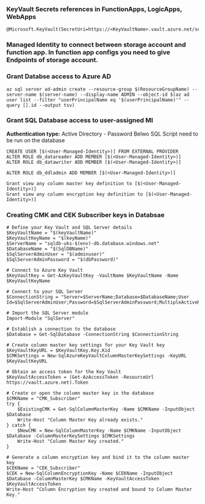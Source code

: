 ### KeyVault Secrets references in FunctionApps, LogicApps, WebApps

```
@Microsoft.KeyVault(SecretUri=https://<KeyVaultName>.vault.azure.net/secrets/PasswordName)
```

### Managed Identity to connect between storage account and function app. In function app configs you need to give Endpoints of storage account.

### Grant Databse access to Azure AD

```
az sql server ad-admin create --resource-group $(ResourceGroupName) --server-name $(server-name) --display-name ADMIN --object-id $(az ad user list --filter "userPrincipalName eq '$(userPrincipalName)'" --query [].id --output tsv)
```

### Grant SQL Database access to user-assigned MI

**Authentication type:** Active Directory - Password
Belwo SQL Script need to be run on the database

```
CREATE USER [$(<User-Managed-Identity>)] FROM EXTERNAL PROVIDER
ALTER ROLE db_datareader ADD MEMBER [$(<User-Managed-Identity>)]
ALTER ROLE db_datawriter ADD MEMBER [$(<User-Managed-Identity>)]

ALTER ROLE db_ddladmin ADD MEMBER [$(<User-Managed-Identity>)]

Grant view any column master key definition to [$(<User-Managed-Identity>)]
Grant view any column encryption key definition to [$(<User-Managed-Identity>)]
```

### Creating CMK and CEK Subscriber keys in Databsae

```
# Define your Key Vault and SQL Server details
$KeyVaultName = "$(keyVaultName)"
$KeyVaultKeyName = "$(keyName)"
$ServerName = "sqldb-uks-$(env)-db.database.windows.net"
$DatabaseName = "$(SqlDBName)"
$SqlServerAdminUser = "$(adminuser)"
$SqlServerAdminPassword = "$(dbPassword)"

# Connect to Azure Key Vault
$KeyVaultKey = Get-AzKeyVaultKey -VaultName $KeyVaultName -Name $KeyVaultKeyName

# Connect to your SQL Server
$ConnectionString = "Server=$ServerName;Database=$DatabaseName;User Id=$SqlServerAdminUser;Password=$SqlServerAdminPassword;MultipleActiveResultSets=true;"

# Import the SQL Server module
Import-Module "SqlServer"

# Establish a connection to the database
$Database = Get-SqlDatabase -ConnectionString $ConnectionString

# Create column master key settings for your Key Vault key
$KeyVaultKeyURL = $KeyVaultKey.Key.Kid
$CMKSettings = New-SqlAzureKeyVaultColumnMasterKeySettings -KeyURL $KeyVaultKeyURL

# Obtain an access token for the Key Vault
$KeyVaultAccessToken = (Get-AzAccessToken -ResourceUrl https://vault.azure.net).Token

# Create or open the column master key in the database
$CMKName = "CMK_Subscriber"
try {
    $ExistingCMK = Get-SqlColumnMasterKey -Name $CMKName -InputObject $Database
    Write-Host "Column Master Key already exists."
} catch {
    $NewCMK = New-SqlColumnMasterKey -Name $CMKName -InputObject $Database -ColumnMasterKeySettings $CMKSettings
    Write-Host "Column Master Key created."
}

# Generate a column encryption key and bind it to the column master key
$CEKName = "CEK_Subscriber"
$CEK = New-SqlColumnEncryptionKey -Name $CEKName -InputObject $Database -ColumnMasterKey $CMKName -KeyVaultAccessToken $KeyVaultAccessToken
Write-Host "Column Encryption Key created and bound to Column Master Key."
```

